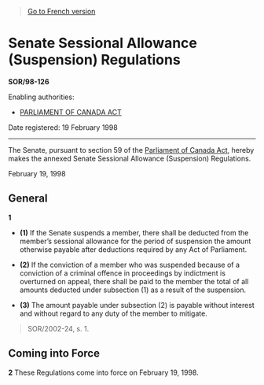 > [Go to French version](/fr/Règlements/Décrets,%20ordonnances%20et%20règlements%20statutaires/98/126.md)

# Senate Sessional Allowance (Suspension) Regulations

**SOR/98-126**

Enabling authorities: 
- [PARLIAMENT OF CANADA ACT](/en/Acts/Revised%20Statutes%20of%20Canada/P/P-1.md)

Date registered: 19 February 1998

----------

The Senate, pursuant to section 59 of the [Parliament of Canada Act](/en/Acts/Revised%20Statutes%20of%20Canada/P/P-1.md), hereby makes the annexed Senate Sessional Allowance (Suspension) Regulations.

February 19, 1998




## General


**1** 

- **(1)** If the Senate suspends a member, there shall be deducted from the member’s sessional allowance for the period of suspension the amount otherwise payable after deductions required by any Act of Parliament.

- **(2)** If the conviction of a member who was suspended because of a conviction of a criminal offence in proceedings by indictment is overturned on appeal, there shall be paid to the member the total of all amounts deducted under subsection (1) as a result of the suspension.

- **(3)** The amount payable under subsection (2) is payable without interest and without regard to any duty of the member to mitigate.
> SOR/2002-24, s. 1.





## Coming into Force


**2** These Regulations come into force on February 19, 1998.



